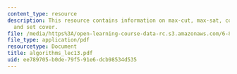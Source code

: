 ```yaml
---
content_type: resource
description: This resource contains information on max-cut, max-sat, combined algorithm,
  and set cover.
file: /media/https%3A/open-learning-course-data-rc.s3.amazonaws.com/6-854j-advanced-algorithms-fall-2005/ee789705b0de79f591e6dcb98534d535_algorithms_lec13.pdf
file_type: application/pdf
resourcetype: Document
title: algorithms_lec13.pdf
uid: ee789705-b0de-79f5-91e6-dcb98534d535
---
```

